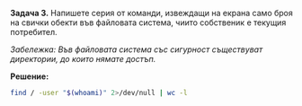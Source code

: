 **Задача 3.** Напишете серия от команди, извеждащи на екрана само броя на свички обекти във файловата система, чиито собственик е текущия потребител.

*Забележка: Във файловата система със сигурност съществуват директории, до които нямате достъп.*

**Решение:**

```sh
find / -user "$(whoami)" 2>/dev/null | wc -l
```
